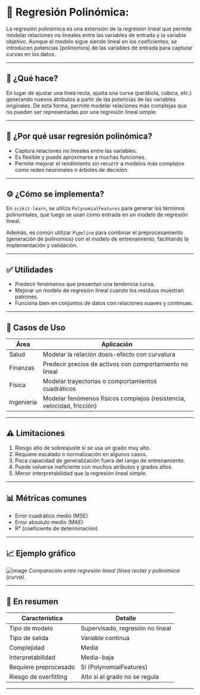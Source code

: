 # 🧮 Regresión Polinómica:

La regresión polinómica es una extensión de la regresión lineal que permite modelar relaciones no lineales entre las variables de entrada y la variable objetivo. Aunque el modelo sigue siendo lineal en los coeficientes, se introducen potencias (polinomios) de las variables de entrada para capturar curvas en los datos.

---

## 🎯 ¿Qué hace?

En lugar de ajustar una línea recta, ajusta una curva (parábola, cúbica, etc.) generando nuevos atributos a partir de las potencias de las variables originales. De esta forma, permite modelar relaciones más complejas que no pueden ser representadas por una regresión lineal simple.

---

## 🧠 ¿Por qué usar regresión polinómica?

- Captura relaciones no lineales entre las variables.
- Es flexible y puede aproximarse a muchas funciones.
- Permite mejorar el rendimiento sin recurrir a modelos más complejos como redes neuronales o árboles de decisión.

---

## ⚙️ ¿Cómo se implementa?

En `scikit-learn`, se utiliza `PolynomialFeatures` para generar los términos polinomiales, que luego se usan como entrada en un modelo de regresión lineal.

Además, es común utilizar `Pipeline` para combinar el preprocesamiento (generación de polinomios) con el modelo de entrenamiento, facilitando la implementación y validación.

---

## ✅ Utilidades

- Predecir fenómenos que presentan una tendencia curva.
- Mejorar un modelo de regresión lineal cuando los residuos muestran patrones.
- Funciona bien en conjuntos de datos con relaciones suaves y continuas.

---

## 🧪 Casos de Uso

| Área         | Aplicación                                          |
|--------------|-----------------------------------------------------|
| Salud        | Modelar la relación dosis-efecto con curvatura      |
| Finanzas     | Predecir precios de activos con comportamiento no lineal |
| Física       | Modelar trayectorias o comportamientos cuadráticos  |
| Ingeniería   | Modelar fenómenos físicos complejos (resistencia, velocidad, fricción) |

---

## ⚠️ Limitaciones

1. Riesgo alto de sobreajuste si se usa un grado muy alto.
2. Requiere escalado o normalización en algunos casos.
3. Poca capacidad de generalización fuera del rango de entrenamiento.
4. Puede volverse ineficiente con muchos atributos y grados altos.
5. Menor interpretabilidad que la regresión lineal simple.

---

## 📊 Métricas comunes

- Error cuadrático medio (MSE)
- Error absoluto medio (MAE)
- R² (coeficiente de determinación)

---

## 📈 Ejemplo gráfico

![image](https://github.com/user-attachments/assets/ffa86729-2698-4f85-9047-e1c12fe1d5ee)
*Comparación entre regresión lineal (línea recta) y polinómica (curva).*

---

## 📌 En resumen

| Característica       | Detalle                              |
|----------------------|--------------------------------------|
| Tipo de modelo       | Supervisado, regresión no lineal     |
| Tipo de salida       | Variable continua                    |
| Complejidad          | Media                                |
| Interpretabilidad    | Media-baja                           |
| Requiere preprocesado| Sí (PolynomialFeatures)              |
| Riesgo de overfitting| Alto si el grado no se regula        |

---
